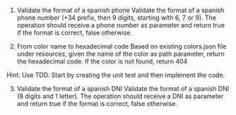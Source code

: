 1. Validate the format of a spanish phone 
Validate the format of a spanish phone number (+34 prefix, then 9 digits, starting with 6, 7 or 9). The operation should receive a phone number as parameter and return true if the format is correct, false otherwise. 

2. From color name to hexadecimal code
Based on existing colors.json file under resources, given the name of the color as path parameter, return the hexadecimal code. If the color is not found, return 404

Hint: Use TDD. Start by creating the unit test and then implement the code.


3. Validate the format of a spanish DNI
Validate the format of a spanish DNI (8 digits and 1 letter). The operation should receive a DNI as parameter and return true if the format is correct, false otherwise. 
